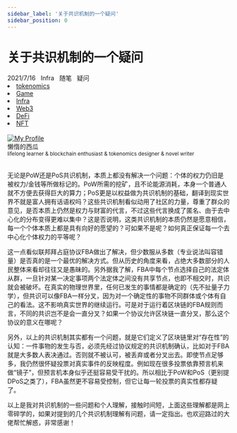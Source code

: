 ```yaml
---
sidebar_label: '关于共识机制的一个疑问'
sidebar_position: 0
---
```


# 关于共识机制的一个疑问

<nav class="navbar">
  <div class="navbar__inner">
    <div class="navbar__items">
      <span class="badge badge--info">2021/7/16</span>&nbsp;&nbsp;
      <span class="badge badge--primary">Infra</span>&nbsp;&nbsp;
      <span class="badge badge--secondary">随笔</span>&nbsp;&nbsp;
      <span class="badge badge--secondary">疑问</span>
    </div>
    <div class="navbar__items navbar__items--right">
      <li class="pills__item"><a href="/docs/Blockchain/Jokenomics/002">tokenomics</a></li>
      <li class="pills__item"><a href="/docs/Blockchain/Game/005">Game</a></li>
      <li class="pills__item pills__item--active"><a href="/docs/Blockchain/Infra/002">Infra</a></li>
      <li class="pills__item"><a href="/docs/Blockchain/Web3/005">Web3</a></li>
      <li class="pills__item"><a href="/docs/Blockchain/DeFi/010">DeFi</a></li>
      <li class="pills__item"><a href="/docs/Blockchain/NFT/003">NFT</a></li>
    </div>
  </div>
</nav><br />

<div class="avatar">
  <a
    class="avatar__photo-link avatar__photo avatar__photo--lg"
    href="https://twitter.com/jokenomicser">
    <img
      alt="My Profile"
      src="https://avatars.githubusercontent.com/u/47141170" />
  </a>
  <div class="avatar__intro">
    <div class="avatar__name">懒惰的西瓜</div>
    <small class="avatar__subtitle">
      lifelong learner & blockchain enthusiast & tokenomics designer & novel writer
    </small>
  </div>
</div><br />

无论是PoW还是PoS共识机制，本质上都没有解决一个问题：个体的权力仍旧是被权力/金钱等所做标记的。PoW所需的挖矿，且不论能源消耗，本身一个普通人就不方便去获得巨大的算力；PoS更是以权益做为共识机制的基础，翻译到现实世界不就是富人拥有话语权吗？这些共识机制看似动用了社区的力量，尊重了群众的意见，是否本质上仍然是权力与财富的代言，不过这些代言换成了匿名、由于去中心化的分布变得更难以集中？这是否说明，这类共识机制的本质仍然是愿意相信，每一个个体本质上都是具有向好的愿望的？可如果不是呢？如何真正保证每一个去中心化个体权力的平等呢？

这一点看似联邦拜占庭协议FBA做出了解决，但少数服从多数（专业说法叫容错量）是否真的是一个最优的解决方式。但从历史的角度来看，占绝大多数部分的人民整体来看却往往又是愚昧的。另外据我了解，FBA中每个节点选择自己的法定体从群，一旦针对某一决定事项两个法定体之间没有共享节点，也即不相交时，共识就会被破坏。在真实的物理世界里，任何已发生的事情都是确定的（先不扯量子力学），但共识可以像FBA一样分叉，因为对一个确定性的事物不同群体或个体有自己的看法。这不影响真实世界的继续运行。可是对于运行着区块链的FBA规则而言，不同的共识岂不是会一直分叉？如果一个协议允许区块链一直分叉，那么这个协议的意义在哪呢？

另外，以上的共识机制其实都有一个问题，就是它们定义了区块链里对“存在性”的认知：一件事物的发生与否，必须先经过协议规定的共识机制确认，比如对于FBA就是大多数人表决通过。否则就不被认可，被丢弃或者分叉出去。即使节点足够多，我仍然很怀疑投票对真实事件的反映程度。例如现在很多投票依靠预言机来做“镜子”，但预言机本身似乎还挺容易受干扰的。所以相比于PoW和PoS（更别提DPoS之类了），FBA虽然更不容易受控制，但它让每一轮投票的真实性都存疑了。

以上是我对共识机制的一些问题和个人理解，接触时间短，上面这些理解都是网上零碎学的，如果对提到的几个共识机制理解有问题，请一定指出。也欢迎路过的大佬帮忙解惑，非常感谢！
